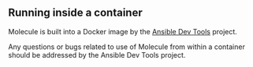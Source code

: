 ## Running inside a container

Molecule is built into a Docker image by the [Ansible Dev Tools](https://ansible.readthedocs.io/projects/dev-tools/container/) project.

Any questions or bugs related to use of Molecule from within a container
should be addressed by the Ansible Dev Tools
project.
